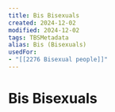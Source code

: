 ```yaml
---
title: Bis Bisexuals
created: 2024-12-02
modified: 2024-12-02
tags: TBSMetadata
alias: Bis (Bisexuals)
usedFor:
- "[[2276 Bisexual people]]"
---
```

# Bis Bisexuals
